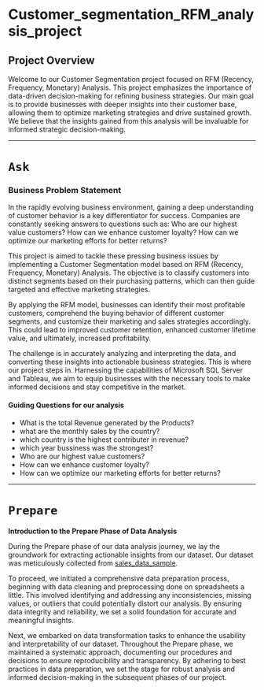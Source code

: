 # Customer_segmentation_RFM_analysis_project
## Project Overview 

Welcome to our Customer Segmentation project focused on RFM (Recency, Frequency, Monetary) Analysis. This project emphasizes the importance of data-driven decision-making for refining business strategies.
Our main goal is to provide businesses with deeper insights into their customer base, allowing them to optimize marketing strategies and drive sustained growth. We believe that the insights gained from this analysis will be invaluable for informed strategic decision-making.

---

# `Ask`

### Business Problem Statement

In the rapidly evolving business environment, gaining a deep understanding of customer behavior is a key differentiator for success. Companies are constantly seeking answers to questions such as: Who are our highest value customers? How can we enhance customer loyalty? How can we optimize our marketing efforts for better returns?

This project is aimed to tackle these pressing business issues by implementing a Customer Segmentation model based on RFM (Recency, Frequency, Monetary) Analysis. The objective is to classify customers into distinct segments based on their purchasing patterns, which can then guide targeted and effective marketing strategies.

By applying the RFM model, businesses can identify their most profitable customers, comprehend the buying behavior of different customer segments, and customize their marketing and sales strategies accordingly. This could lead to improved customer retention, enhanced customer lifetime value, and ultimately, increased profitability.

The challenge is in accurately analyzing and interpreting the data, and converting these insights into actionable business strategies. This is where our project steps in. Harnessing the capabilities of Microsoft SQL Server and Tableau, we aim to equip businesses with the necessary tools to make informed decisions and stay competitive in the market.

#### Guiding Questions for our analysis

- What is the total Revenue generated by the Products?
- what are the monthly sales by the country?
- which country is the highest contributer in revenue?
- which year bussiness was the strongest?
- Who are our highest value customers?
- How can we enhance customer loyalty?
- How can we optimize our marketing efforts for better returns?

---

# `Prepare`

**Introduction to the Prepare Phase of Data Analysis**

During the Prepare phase of our data analysis journey, we lay the groundwork for extracting actionable insights from our dataset. Our dataset was meticulously collected from [sales_data_sample](https://github.com/Luckychoudharyy/Customer_segmentation_RFM_analysis_project/blob/main/sales_data_sample.csv).

To proceed, we initiated a comprehensive data preparation process, beginning with data cleaning and preprocessing done on spreadsheets a little. This involved identifying and addressing any inconsistencies, missing values, or outliers that could potentially distort our analysis. By ensuring data integrity and reliability, we set a solid foundation for accurate and meaningful insights.

Next, we embarked on data transformation tasks to enhance the usability and interpretability of our dataset. Throughout the Prepare phase, we maintained a systematic approach, documenting our procedures and decisions to ensure reproducibility and transparency. By adhering to best practices in data preparation, we set the stage for robust analysis and informed decision-making in the subsequent phases of our project.







